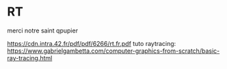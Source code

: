 # RT
merci notre saint qpupier

https://cdn.intra.42.fr/pdf/pdf/6266/rt.fr.pdf
tuto raytracing: https://www.gabrielgambetta.com/computer-graphics-from-scratch/basic-ray-tracing.html